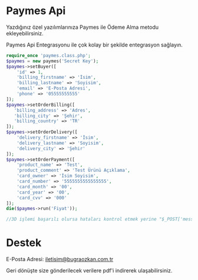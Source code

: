 # Paymes Api
Yazdığınız özel yazılımlarınıza Paymes ile Ödeme Alma metodu ekleyebilirsiniz.

Paymes Api Entegrasyonu ile çok kolay bir şekilde entegrasyon sağlayın.

```php
require_once 'paymes.class.php';
$paymes = new paymes('Secret Key');
$paymes->setBuyer([
    'id' => 1,
    'billing_firstname' => 'İsim',
    'billing_lastname' => 'Soyisim',
    'email' => 'E-Posta Adresi',
    'phone' => '05555555555'
]);
$paymes->setOrderBilling([
   'billing_address' => 'Adres',
   'billing_city' => 'Şehir',
   'billing_country' => 'TR'
]);
$paymes->setOrderDelivery([
    'delivery_firstname' => 'İsim',
    'delivery_lastname' => 'Soyisim',
    'delivery_city' => 'Şehir'
]);
$paymes->setOrderPayment([
    'product_name' => 'Test',
    'product_comment' => 'Test Ürünü Açıklama',
    'card_owner' => 'İsim Soyisim',
    'card_number' => '5555555555555555',
    'card_month' => '00',
    'card_year' => '00',
    'card_cvv' => '000'
]);
die($paymes->run('Fiyat'));

//3D işlemi başarılı olursa hataları kontrol etmek yerine "$_POST['message']"den dönen veriyi "AUTHORIZED"e eşit ise işlem yaptırın.
```
# Destek
E-Posta Adresi: [iletisim@bugraozkan.com.tr](http://mailto:iletisim@bugraozkan.com.tr "iletisim@bugraozkan.com.tr")

Geri dönüşte size gönderilecek verilere pdf'i indirerek ulaşabilirsiniz.
